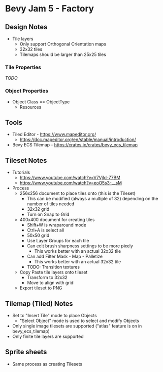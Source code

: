 # Bevy Jam 5 - Factory

## Design Notes

* Tile layers
  * Only support Orthogonal Orientation maps
  * 32x32 tiles
  * Tilemaps should be larger than 25x25 tiles

### Tile Properties

*TODO*

### Object Properties

* Object Class == ObjectType
  * Resources

## Tools

* Tiled Editor - https://www.mapeditor.org/
  * https://doc.mapeditor.org/en/stable/manual/introduction/
* Bevy ECS Tilemap - https://crates.io/crates/bevy_ecs_tilemap

## Tileset Notes

* Tutorials
  * https://www.youtube.com/watch?v=V7VjId-77BM
  * https://www.youtube.com/watch?v=eoO5s3-__sM
* Process
  * 256x256 document to place tiles onto (this is the Tileset)
    * This can be modified (always a multiple of 32) depending on the number of tiles needed
    * 32x32 grid
    * Turn on Snap to Grid
  * 400x400 document for creating tiles
    * Shift+W is wraparound mode
    * Ctrl+A is select all
    * 50x50 grid
    * Use Layer Groups for each tile
    * Can edit brush sharpness settings to be more pixely
      * This works better with an actual 32x32 tile
    * Can add Filter Mask - Map - Palletize
      * This works better with an actual 32x32 tile
    * TODO: Transition textures
  * Copy Paste tile layers onto tileset
    * Transform to 32x32
    * Move to align with grid
  * Export tileset to PNG

## Tilemap (Tiled) Notes

* Set to "Insert Tile" mode to place Objects
  * "Select Object" mode is used to select and modify Objects
* Only single image tilesets are supported ("atlas" feature is on in bevy_ecs_tilemap)
* Only finite tile layers are supported

## Sprite sheets

* Same process as creating Tilesets
